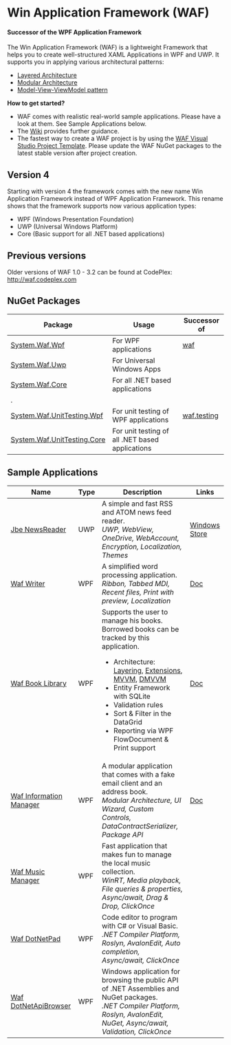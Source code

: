 # Win Application Framework (WAF)
#### Successor of the WPF Application Framework

The Win Application Framework (WAF) is a lightweight Framework that helps you to create well-structured XAML Applications in WPF and UWP. It supports you in applying various architectural patterns:
* [Layered Architecture](https://github.com/jbe2277/waf/wiki/Layered-Architecture)
* [Modular Architecture](https://github.com/jbe2277/waf/wiki/Modular-Architecture)
* [Model-View-ViewModel pattern](https://github.com/jbe2277/waf/wiki/Model-View-ViewModel-Pattern)

**How to get started?**
* WAF comes with realistic real-world sample applications. Please have a look at them. See Sample Applications below.
* The [Wiki](https://github.com/jbe2277/waf/wiki) provides further guidance.
* The fastest way to create a WAF project is by using the [WAF Visual Studio Project Template](https://marketplace.visualstudio.com/items?itemName=jbe2277.WAFProjectTemplate). Please update the WAF NuGet packages to the latest stable version after project creation.

## Version 4

Starting with version 4 the framework comes with the new name Win Application Framework instead of WPF Application Framework. This rename shows that the framework supports now various application types:
-	WPF (Windows Presentation Foundation)
-	UWP (Universal Windows Platform)
-	Core (Basic support for all .NET based applications)

## Previous versions

Older versions of WAF 1.0 - 3.2 can be found at CodePlex: http://waf.codeplex.com

## NuGet Packages

Package | Usage | Successor of
--- | --- | ---
[System.Waf.Wpf](https://www.nuget.org/packages/System.Waf.Wpf) | For WPF applications | [waf](https://www.nuget.org/packages/waf)
[System.Waf.Uwp](https://www.nuget.org/packages/System.Waf.Uwp) | For Universal Windows Apps | 
[System.Waf.Core](https://www.nuget.org/packages/System.Waf.Core) | For all .NET based applications | 
. |  | 
[System.Waf.UnitTesting.Wpf](https://www.nuget.org/packages/System.Waf.UnitTesting.Wpf) | For unit testing of WPF applications | [waf.testing](https://www.nuget.org/packages/waf.testing)
[System.Waf.UnitTesting.Core](https://www.nuget.org/packages/System.Waf.UnitTesting.Core) | For unit testing of all .NET based applications | 

## Sample Applications
Name | Type | Description | Links
--- | --- | --- | ---
[Jbe NewsReader](https://github.com/jbe2277/waf/tree/master/src/NewsReader) | UWP | A simple and fast RSS and ATOM news feed reader.<br/>*UWP, WebView, OneDrive, WebAccount, Encryption, Localization, Themes*| [Windows Store](https://www.microsoft.com/store/apps/jbe-newsreader/9nblggh4p3b6)
[Waf Writer](https://github.com/jbe2277/waf/tree/master/src/System.Waf/Samples/Writer) | WPF | A simplified word processing application.<br/>*Ribbon, Tabbed MDI, Recent files, Print with preview, Localization* | [Doc](https://github.com/jbe2277/waf/blob/master/src/System.Waf/Samples/Writer/Writer.docx?raw=true)
[Waf Book Library](https://github.com/jbe2277/waf/tree/master/src/System.Waf/Samples/BookLibrary) | WPF | Supports the user to manage his books. Borrowed books can be tracked by this application.<br/><ul><li>Architecture: [Layering](https://github.com/jbe2277/waf/wiki/Layered-Architecture), [Extensions](https://github.com/jbe2277/waf/wiki/Modular-Architecture#4-alternative-extensions), [MVVM](https://github.com/jbe2277/waf/wiki/Model-View-ViewModel-Pattern), [DMVVM](https://github.com/jbe2277/waf/wiki/DataModel-View-ViewModel-Pattern)</li><li>Entity Framework with SQLite</li><li>Validation rules</li><li>Sort & Filter in the DataGrid</li><li>Reporting via WPF FlowDocument & Print support</li></ul> | [Doc](https://github.com/jbe2277/waf/blob/master/src/System.Waf/Samples/BookLibrary/BookLibrary.docx?raw=true)
[Waf Information Manager](https://github.com/jbe2277/waf/tree/master/src/System.Waf/Samples/InformationManager) | WPF | A modular application that comes with a fake email client and an address book.<br/>*Modular Architecture, UI Wizard, Custom Controls, DataContractSerializer, Package API* | [Doc](https://github.com/jbe2277/waf/blob/master/src/System.Waf/Samples/InformationManager/InformationManager.docx?raw=true)
[Waf Music Manager](https://jbe2277.github.io/musicmanager/) | WPF | Fast application that makes fun to manage the local music collection.<br/>*WinRT, Media playback, File queries & properties, Async/await, Drag & Drop, ClickOnce* |
[Waf DotNetPad](https://jbe2277.github.io/dotnetpad) | WPF | Code editor to program with C# or Visual Basic.<br/>*.NET Compiler Platform, Roslyn, AvalonEdit, Auto completion, Async/await, ClickOnce* |
[Waf DotNetApiBrowser](https://jbe2277.github.io/DotNetApiBrowser) | WPF | Windows application for browsing the public API of .NET Assemblies and NuGet packages.<br/>*.NET Compiler Platform, Roslyn, AvalonEdit, NuGet, Async/await, Validation, ClickOnce* |
